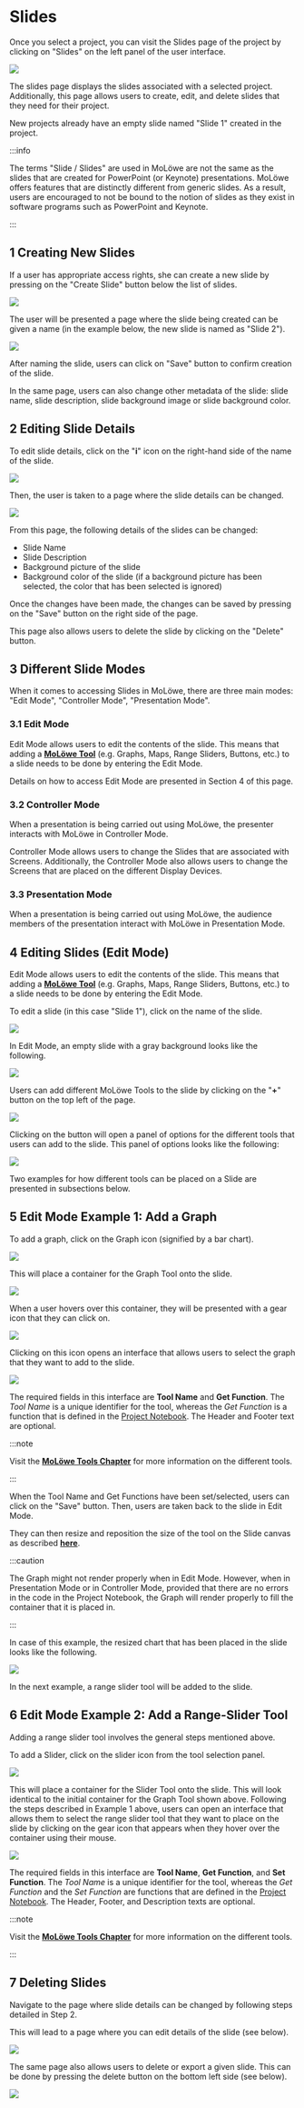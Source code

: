# Slides

Once you select a project, you can visit the Slides page of the project by clicking on "Slides" on the left panel
of the user interface.

![](/img/doc/07_slides_page.jpg)

The slides page displays the slides associated with a selected project. Additionally, this page allows users to create,
edit, and delete slides that they need for their project.

New projects already have an empty slide named "Slide 1" created in the project.

:::info

The terms "Slide / Slides" are used in MoLöwe are not the same as the slides that are created for PowerPoint
(or Keynote) presentations. MoLöwe offers features that are distinctly different from generic slides.
As a result, users are encouraged to not be bound to the notion of slides as they exist in software programs such as
PowerPoint and Keynote.

:::

## **1 Creating New Slides**

If a user has appropriate access rights, she can create a new slide by pressing on the "Create Slide" button below the list of slides.

![](/img/doc/29_create_slide.jpg)

The user will be presented a page where the slide being created can be given a name (in the example below,
the new slide is named as "Slide 2").

![](/img/doc/30_create_slide_interface.jpg)

After naming the slide, users can click on "Save" button to confirm creation of the slide.

In the same page, users can also change other metadata of the slide: slide name, slide description,
slide background image or slide background color.

## **2 Editing Slide Details**

To edit slide details, click on the "**i**" icon on the right-hand side of the name of the slide.

![](/img/doc/31_edit_slide_button.jpg)

Then, the user is taken to a page where the slide details can be changed.

![](/img/doc/32_edit_slide_details_interface.jpg)

From this page, the following details of the slides can be changed:

* Slide Name
* Slide Description
* Background picture of the slide
* Background color of the slide (if a background picture has been selected, the color that has been selected is ignored)

Once the changes have been made, the changes can be saved by pressing on the "Save" button on the right side of the page.

This page also allows users to delete the slide by clicking on the "Delete" button.

## **3 Different Slide Modes**

When it comes to accessing Slides in MoLöwe, there are three main modes: "Edit Mode", "Controller Mode", "Presentation Mode".

### 3.1 Edit Mode

Edit Mode allows users to edit the contents of the slide. This means that adding a [**MoLöwe Tool**](docs/moloewe-tools/00_overview.md)
(e.g. Graphs, Maps, Range Sliders, Buttons, etc.) to a slide needs to be done by entering the Edit Mode.

Details on how to access Edit Mode are presented in Section 4 of this page.

### 3.2 Controller Mode

When a presentation is being carried out using MoLöwe, the presenter interacts with MoLöwe in Controller Mode.

Controller Mode allows users to change the Slides that are associated with Screens. Additionally,
the Controller Mode also allows users to change the Screens that are placed on the different Display Devices.

### 3.3 Presentation Mode

When a presentation is being carried out using MoLöwe, the audience members of the presentation
interact with MoLöwe in Presentation Mode.

## **4 Editing Slides (Edit Mode)**

Edit Mode allows users to edit the contents of the slide. This means that adding a [**MoLöwe Tool**](docs/moloewe-tools/00_overview.md)
(e.g. Graphs, Maps, Range Sliders, Buttons, etc.) to a slide needs to be done by entering the Edit Mode.

To edit a slide (in this case "Slide 1"), click on the name of the slide.

![](/img/doc/33_enter_edit_mode.jpg)

In Edit Mode, an empty slide with a gray background looks like the following.

![](/img/doc/34_edit_mode_page.jpg)

Users can add different MoLöwe Tools to the slide by clicking on the "**+**" button on the top left of the page.

![](/img/doc/35_add_tools.jpg)

Clicking on the button will open a panel of options for the different tools that users can add to the slide.
This panel of options looks like the following:

![](/img/doc/ChooseTools.png)

Two examples for how different tools can be placed on a Slide are presented in subsections below.

## **5 Edit Mode Example 1: Add a Graph**

To add a graph, click on the Graph icon (signified by a bar chart).

![](/img/doc/37_choose_graph_tool.jpg)

This will place a container for the Graph Tool onto the slide.

![](/img/doc/38_tool_field.jpg)

When a user hovers over this container, they will be presented with a gear icon that they can click on.

![](/img/doc/39_hover_tool_container.jpg)

Clicking on this icon opens an interface that allows users to select the graph that they want to add to the slide.

![](/img/doc/41_choose_graph.jpg)

The required fields in this interface are **Tool Name** and **Get Function**.
The *Tool Name* is a unique identifier for the tool, whereas the *Get Function* is a function that is defined in the
[Project Notebook](docs/project_notebook/setting_up_tools.md). The Header and Footer text are optional.

:::note

Visit the [**MoLöwe Tools Chapter**](docs/moloewe-tools/00_overview.md) for more information on the different tools. 

:::

When the Tool Name and Get Functions have been set/selected, users can click on the "Save" button. Then, users are
taken back to the slide in Edit Mode.

They can then resize and reposition the size of the tool on the Slide canvas as described [**here**](docs/moloewe-tools/00_overview.md).

:::caution

The Graph might not render properly when in Edit Mode. However, when in Presentation Mode or in Controller Mode,
provided that there are no errors in the code in the Project Notebook, the Graph will render properly to fill the
container that it is placed in.

:::

In case of this example, the resized chart that has been placed in the slide looks like the following.

![](/img/doc/42_resized_chart.jpg)

In the next example, a range slider tool will be added to the slide.

## **6 Edit Mode Example 2: Add a Range-Slider Tool**

Adding a range slider tool involves the general steps mentioned above.

To add a Slider, click on the slider icon from the tool selection panel.

![](/img/doc/43_choose_slider_tool.jpg)

This will place a container for the Slider Tool onto the slide. This will look identical to the initial container
for the Graph Tool shown above. Following the steps described in Example 1 above, users can open an interface that
allows them to select the range slider tool that they want to place on the slide by clicking on the gear icon that
appears when they hover over the container using their mouse.

![](/img/doc/44_choose_slider.jpg)

The required fields in this interface are **Tool Name**, **Get Function**, and **Set Function**.
The *Tool Name* is a unique identifier for the tool, whereas the *Get Function* and the *Set Function* are
functions that are defined in the [Project Notebook](docs/project_notebook/setting_up_tools.md).
The Header, Footer, and Description texts are optional.

:::note

Visit the [**MoLöwe Tools Chapter**](docs/moloewe-tools/00_overview.md) for more information on the different tools. 

:::

## **7 Deleting Slides**

Navigate to the page where slide details can be changed by following steps detailed in Step 2.

This will lead to a page where you can edit details of the slide (see below).

![](/img/doc/32_edit_slide_details_interface.jpg)

The same page also allows users to delete or export a given slide. This can be done by pressing the delete button on
the bottom left side (see below).

![](/img/doc/45_delete_slide.jpg)

